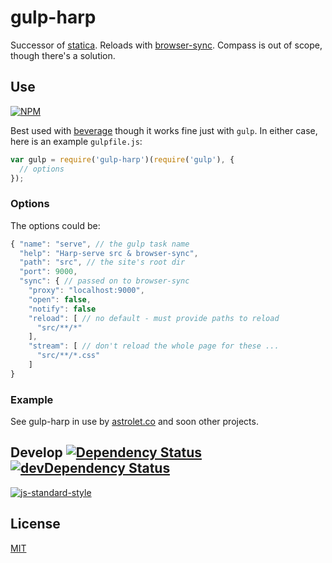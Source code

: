 # gulp-harp

Successor of [statica](https://github.com/orlin/statica).
Reloads with [browser-sync](http://www.browsersync.io).
Compass is out of scope, though there's a solution.

## Use

[![NPM](https://nodei.co/npm/gulp-harp.png?mini=true)](https://www.npmjs.org/package/gulp-harp)

Best used with [beverage](https://github.com/gulpsome/beverage) though it works fine just with `gulp`.  In either case, here is an example `gulpfile.js`:

```javascript
var gulp = require('gulp-harp')(require('gulp'), {
  // options
});
```

### Options

The options could be:

```javascript
{ "name": "serve", // the gulp task name
  "help": "Harp-serve src & browser-sync",
  "path": "src", // the site's root dir
  "port": 9000,
  "sync": { // passed on to browser-sync
    "proxy": "localhost:9000",
    "open": false,
    "notify": false
    "reload": [ // no default - must provide paths to reload
      "src/**/*"
    ],
    "stream": [ // don't reload the whole page for these ...
      "src/**/*.css"
    ]
}
```

### Example

See gulp-harp in use by [astrolet.co](https://github.com/astrolet/astrolet.co) and soon other projects.

## Develop [![Dependency Status](https://david-dm.org/gulpsome/gulp-harp.svg)](https://david-dm.org/gulpsome/gulp-harp) [![devDependency Status](https://david-dm.org/gulpsome/gulp-harp/dev-status.svg)](https://david-dm.org/gulpsome/gulp-harp#info=devDependencies)

[![js-standard-style](https://cdn.rawgit.com/feross/standard/master/badge.svg)](https://github.com/feross/standard)

## License

[MIT](http://orlin.mit-license.org)
